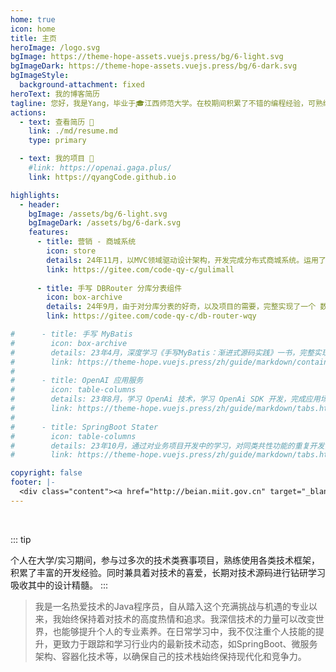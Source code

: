 ```yaml
---
home: true
icon: home
title: 主页
heroImage: /logo.svg
bgImage: https://theme-hope-assets.vuejs.press/bg/6-light.svg
bgImageDark: https://theme-hope-assets.vuejs.press/bg/6-dark.svg
bgImageStyle:
  background-attachment: fixed
heroText: 我的博客简历
tagline: 您好，我是Yang，毕业于🎓江西师范大学。在校期间积累了不错的编程经验，可熟练运用主流分布式技术栈，独立开发项目。
actions:
  - text: 查看简历 👣
    link: ./md/resume.md
    type: primary

  - text: 我的项目 💐
    #link: https://openai.gaga.plus/
    link: https://qyangCode.github.io

highlights:
  - header: 
    bgImage: /assets/bg/6-light.svg
    bgImageDark: /assets/bg/6-dark.svg
    features:
      - title: 营销 - 商城系统
        icon: store
        details: 24年11月，以MVC领域驱动设计架构，开发完成分布式商城系统。运用了全面的分布式技术栈。
        link: https://gitee.com/code-qy-c/gulimall
        
      - title: 手写 DBRouter 分库分表组件
        icon: box-archive
        details: 24年9月，由于对分库分表的好奇，以及项目的需要，完整实现了一个 数据库分库分表组件。
        link: https://gitee.com/code-qy-c/db-router-wqy

#      - title: 手写 MyBatis
#        icon: box-archive
#        details: 23年4月，深度学习《手写MyBatis：渐进式源码实践》一书，完整实现了一个 MyBatis ORM 框架。
#        link: https://theme-hope.vuejs.press/zh/guide/markdown/container.html
#
#      - title: OpenAI 应用服务
#        icon: table-columns
#        details: 23年8月，学习 OpenAi 技术，学习 OpenAi SDK 开发，完成应用场景的对接使用「涵盖支付对接」。
#        link: https://theme-hope.vuejs.press/zh/guide/markdown/tabs.html
#        
#      - title: SpringBoot Stater
#        icon: table-columns
#        details: 23年10月，通过对业务项目开发中的学习，对同类共性功能的重复开发，凝练成通用的服务治理组件。
#        link: https://theme-hope.vuejs.press/zh/guide/markdown/tabs.html

copyright: false
footer: |-
  <div class="content"><a href="http://beian.miit.gov.cn" target="_blank">京ICP备1903****号</a> | MIT 协议, 版权所有 © 2023 Yang，All rights reserved.</div>
---
```


<br/>

::: tip

个人在大学/实习期间，参与过多次的技术类赛事项目，熟练使用各类技术框架，积累了丰富的开发经验。同时兼具着对技术的喜爱，长期对技术源码进行钻研学习吸收其中的设计精髓。
:::

>我是一名热爱技术的Java程序员，自从踏入这个充满挑战与机遇的专业以来，我始终保持着对技术的高度热情和追求。我深信技术的力量可以改变世界，也能够提升个人的专业素养。在日常学习中，我不仅注重个人技能的提升，更致力于跟踪和学习行业内的最新技术动态，如SpringBoot、微服务架构、容器化技术等，以确保自己的技术栈始终保持现代化和竞争力。